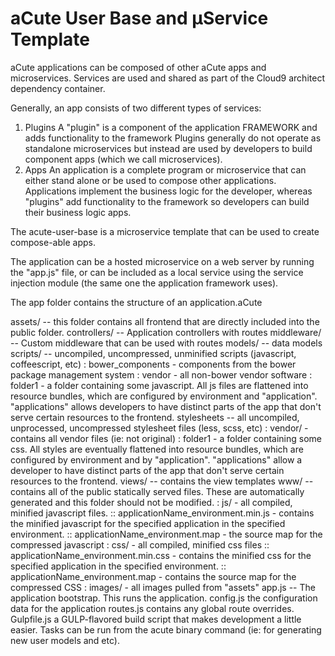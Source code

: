 aCute User Base and µService Template
==============
aCute applications can be composed of other aCute apps and microservices.  Services are used
and shared as part of the Cloud9 architect dependency container.

Generally, an app consists of two different types of services:
1) Plugins
    A "plugin" is a component of the application FRAMEWORK and adds functionality to the framework
    Plugins generally do not operate as standalone microservices but instead are used by developers
    to build component apps (which we call microservices).
2) Apps
    An application is a complete program or microservice that can either stand alone or be used to
    compose other applications.  Applications implement the business logic for the developer,
    whereas "plugins" add functionality to the framework so developers can build their business
    logic apps.
    
The acute-user-base is a microservice template that can be used to create compose-able apps.

The application can be a hosted microservice on a web server by running the "app.js" file, or
can be included as a local service using the service injection module (the same one the
application framework uses).

The app folder contains the structure of an application.aCute

assets/ -- this folder contains all frontend that are directly included into the public folder.
controllers/ -- Application controllers with routes
middleware/ -- Custom middleware that can be used with routes
models/ -- data models
scripts/ -- uncompiled, uncompressed, unminified scripts (javascript, coffeescript, etc)
    : bower_components - components from the bower package management system
    : vendor - all non-bower vendor software
    : folder1 - a folder containing some javascript.  All js files are flattened into
                resource bundles, which are configured by environment and "application".
                "applications" allows developers to have distinct parts of the app that don't
                serve certain resources to the frontend.
stylesheets -- all uncompiled, unprocessed, uncompressed stylesheet files (less, scss, etc)
    : vendor/ - contains all vendor files (ie: not original)
    : folder1 - a folder containing some css.  All styles are eventually flattened into
                resource bundles, which are configured by environment and by "application".
                "applications" allow a developer to have distinct parts of the app that don't
                serve certain resources to the frontend.
views/ -- contains the view templates
www/ -- contains all of the public statically served files.  These are automatically generated
        and this folder should not be modified.
    : js/ - all compiled, minified javascript files.
    :: applicationName_environment.min.js - contains the minified javascript for the specified application in the specified environment.
    :: applicationName_environment.map - the source map for the compressed javascript
    : css/ - all compiled, minified css files
    :: applicationName_environment.min.css - contains the minified css for the specified application in the specified environment.
    :: applicationName_environment.map - contains the source map for the compressed CSS
    : images/ - all images pulled from "assets"
app.js -- The application bootstrap.  This runs the application.
config.js       the configuration data for the application
routes.js       contains any global route overrides.
Gulpfile.js     a GULP-flavored build script that makes development a little easier.  Tasks
                can be run from the acute binary command (ie: for generating new user models and
                etc).